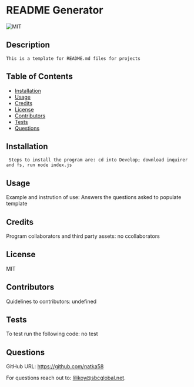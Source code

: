 
  #  README Generator 
  
  
 ![MIT](https://img.shields.io/badge/license-MIT-yellow.svg) 
  
  
  ## Description
    This is a template for README.md files for projects 
    
  ## Table of Contents
  * [Installation](#installation)
  * [Usage](#usage)
  * [Credits](#credits)
  * [License](#license)
  * [Contributors](#contributors)
  * [Tests](#tests)
  * [Questions](#questions)
  
   ## Installation
     Steps to install the program are: cd into Develop; download inquirer and fs, run node index.js
 
   
  ## Usage
  Example and instrution of use: Answers the questions asked to populate template
  
  ## Credits
   Program collaborators and third party assets: no ccollaborators
  
  ## License
  MIT
  
  ## Contributors
   Quidelines to contributors: undefined

  ## Tests
   To test run the following code: no test
  
    
  ## Questions
  
 GitHub URL: https://github.com/natka58 
  
 For questions reach out to: lilikoy@sbcglobal.net.